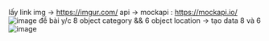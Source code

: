 lấy link img -> https://imgur.com/
api -> mockapi : https://mockapi.io/ 
![image](https://github.com/user-attachments/assets/21f5a7d4-13e8-4c7f-828f-e476612a1cc2)
đề bài y/c 8 object category && 6 object location -> tạo data 8 và 6 
![image](https://github.com/user-attachments/assets/45e33578-aace-45c6-8669-26222686124a)
